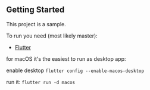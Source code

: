## Getting Started

This project is a sample.

To run you need (most likely master):

- [Flutter](https://flutter.dev/)

for macOS it's the easiest to run as desktop app:

enable desktop
`flutter config --enable-macos-desktop`

run it:
`flutter run -d macos`

